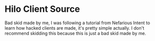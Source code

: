 # Hilo Client Source
 Bad skid made by me, I was following a tutorial from Nefarious Intent to learn how hacked clients are made, it's pretty simple actually. I don't recommend skidding this because this is just a bad skid made by me.
